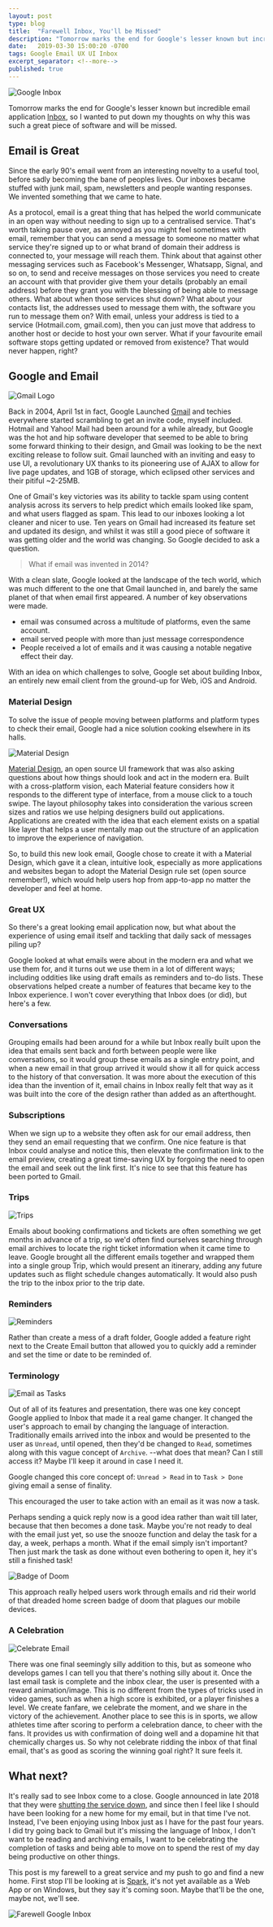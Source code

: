 ```yaml
---
layout: post
type: blog
title:  "Farewell Inbox, You'll be Missed"
description: "Tomorrow marks the end for Google's lesser known but incredible email application. Time to say farewell."
date:   2019-03-30 15:00:20 -0700
tags: Google Email UX UI Inbox
excerpt_separator: <!--more-->
published: true
---
```


![Google Inbox](/assets/inbox-by-google-view.png)

Tomorrow marks the end for Google's lesser known but incredible email application [Inbox](https://www.google.com/inbox/), so I wanted to put down my thoughts on why this was such a great piece of software and will be missed.
<!--more-->

## Email is Great

Since the early 90's email went from an interesting novelty to a useful tool, before sadly becoming the bane of peoples lives. Our inboxes became stuffed with junk mail, spam, newsletters and people wanting responses. We invented something that we came to hate.

As a protocol, email is a great thing that has helped the world communicate in an open way without needing to sign up to a centralised service. That's worth taking pause over, as annoyed as you might feel sometimes with email, remember that you can send a message to someone no matter what service they're signed up to or what brand of domain their address is connected to, your message will reach them. Think about that against other messaging services such as Facebook's Messenger, Whatsapp, Signal, and so on, to send and receive messages on those services you need to create an account with that provider give them your details (probably an email address) before they grant you with the blessing of being able to message others. What about when those services shut down? What about your contacts list, the addresses used to message them with, the software you run to message them on? With email, unless your address is tied to a service (Hotmail.com, gmail.com), then you can just move that address to another host or decide to host your own server. What if your favourite email software stops getting updated or removed from existence? That would never happen, right?

## Google and Email

![Gmail Logo](/assets/gmail-logo.png)

Back in 2004, April 1st in fact, Google Launched [Gmail](https://en.wikipedia.org/wiki/History_of_Gmail) and techies everywhere started scrambling to get an invite code, myself included. Hotmail and Yahoo! Mail had been around for a while already, but Google was the hot and hip software developer that seemed to be able to bring some forward thinking to their design, and Gmail was looking to be the next exciting release to follow suit.
Gmail launched with an inviting and easy to use UI, a revolutionary UX thanks to its pioneering use of AJAX to allow for live page updates, and 1GB of storage, which eclipsed other services and their pitiful ~2-25MB.

One of Gmail's key victories was its ability to tackle spam using content analysis across its servers to help predict which emails looked like spam, and what users flagged as spam. This lead to our inboxes looking a lot cleaner and nicer to use. Ten years on Gmail had increased its feature set and updated its design, and whilst it was still a good piece of software it was getting older and the world was changing. So Google decided to ask a question.

> What if email was invented in 2014?

With a clean slate, Google looked at the landscape of the tech world, which was much different to the one that Gmail launched in, and barely the same planet of that when email first appeared. A number of key observations were made.

* email was consumed across a multitude of platforms, even the same account.
* email served people with more than just message correspondence
* People received a lot of emails and it was causing a notable negative effect their day.

With an idea on which challenges to solve, Google set about building Inbox, an entirely new email client from the ground-up for Web, iOS and Android.

### Material Design

To solve the issue of people moving between platforms and platform types to check their email, Google had a nice solution cooking elsewhere in its halls.

![Material Design](/assets/material_logo.png)

[Material Design](https://material.io/), an open source UI framework that was also asking questions about how things should look and act in the modern era.
Built with a cross-platform vision, each Material feature considers how it responds to the different type of interface, from a mouse click to a touch swipe. The layout philosophy takes into consideration the various screen sizes and ratios we use helping designers build out applications. Applications are created with the idea that each element exists on a spatial like layer that helps a user mentally map out the structure of an application to improve the experience of navigation.

So, to build this new look email, Google chose to create it with a Material Design, which gave it a clean, intuitive look, especially as more applications and websites began to adopt the Material Design rule set (open source remember!), which would help users hop from app-to-app no matter the developer and feel at home.

### Great UX

So there's a great looking email application now, but what about the experience of using email itself and tackling that daily sack of messages piling up?

Google looked at what emails were about in the modern era and what we use them for, and it turns out we use them in a lot of different ways; including oddities like using draft emails as reminders and to-do lists.
These observations helped create a number of features that became key to the Inbox experience.
I won't cover everything that Inbox does (or did), but here's a few.

### Conversations

Grouping emails had been around for a while but Inbox really built upon the idea that emails sent back and forth between people were like conversations, so it would group these emails as a single entry point, and when a new email in that group arrived it would show it all for quick access to the history of that conversation. It was more about the execution of this idea than the invention of it, email chains in Inbox really felt that way as it was built into the core of the design rather than added as an afterthought.

### Subscriptions

When we sign up to a website they often ask for our email address, then they send an email requesting that we confirm. One nice feature is that Inbox could analyse and notice this, then elevate the confirmation link to the email preview, creating a great time-saving UX by forgoing the need to open the email and seek out the link first.
It's nice to see that this feature has been ported to Gmail.

### Trips

![Trips](/assets/inbox-trips.png)

Emails about booking confirmations and tickets are often something we get months in advance of a trip, so we'd often find ourselves searching through email archives to locate the right ticket information when it came time to leave.
Google brought all the different emails together and wrapped them into a single group Trip, which would present an itinerary, adding any future updates such as flight schedule changes automatically. It would also push the trip to the inbox prior to the trip date.

### Reminders

![Reminders](/assets/inbox-reminder.png)

Rather than create a mess of a draft folder, Google added a feature right next to the Create Email button that allowed you to quickly add a reminder and set the time or date to be reminded of.

### Terminology

![Email as Tasks](/assets/inbox-mark-done.png)

Out of all of its features and presentation, there was one key concept Google applied to Inbox that made it a real game changer.
It changed the user's approach to email by changing the language of interaction.
Traditionally emails arrived into the inbox and would be presented to the user as `Unread`, until opened, then they'd be changed to `Read`, sometimes along with this vague concept of `Archive`. --what does that mean? Can I still access it? Maybe I'll keep it around in case I need it.

Google changed this core concept of: `Unread > Read` in to  `Task > Done` giving email a sense of finality.

This encouraged the user to take action with an email as it was now a task.

Perhaps sending a quick reply now is a good idea rather than wait till later, because that then becomes a done task.
Maybe you're not ready to deal with the email just yet, so use the snooze function and delay the task for a day, a week, perhaps a month.
What if the email simply isn't important? Then just mark the task as done without even bothering to open it, hey it's still a finished task!

![Badge of Doom](/assets/badge-icon.png)

This approach really helped users work through emails and rid their world of that dreaded home screen badge of doom that plagues our mobile devices.

### A Celebration

![Celebrate Email](/assets/inbox-sun-animation.gif)

There was one final seemingly silly addition to this, but as someone who develops games I can tell you that there's nothing silly about it. Once the last email task is complete and the inbox clear, the user is presented with a reward animation/image. This is no different from the types of tricks used in video games, such as when a high score is exhibited, or a player finishes a level. We create fanfare, we celebrate the moment, and we share in the victory of the achievement. Another place to see this is in sports, we allow athletes time after scoring to perform a celebration dance, to cheer with the fans. It provides us with confirmation of doing well and a dopamine hit that chemically charges us.
So why not celebrate ridding the inbox of that final email, that's as good as scoring the winning goal right? It sure feels it.


## What next?
It's really sad to see Inbox come to a close. Google announced in late 2018 that they were [shutting the service down](https://killedbygoogle.com/), and since then I feel like I should have been looking for a new home for my email, but in that time I've not. Instead, I've been enjoying using Inbox just as I have for the past four years. I did try going back to Gmail but it's missing the language of Inbox, I don't want to be reading and archiving emails, I want to be celebrating the completion of tasks and being able to move on to spend the rest of my day being productive on other things.

This post is my farewell to a great service and my push to go and find a new home. First stop I'll be looking at is [Spark](https://sparkmailapp.com/), it's not yet available as a Web App or on Windows, but they say it's coming soon. Maybe that'll be the one, maybe not, we'll see.

![Farewell Google Inbox](/assets/goodbye-google-inbox.png)
